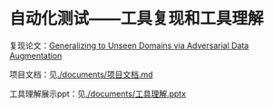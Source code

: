 # 自动化测试——工具复现和工具理解

复现论文：[Generalizing to Unseen Domains via Adversarial Data Augmentation](https://arxiv.org/abs/1805.12018 "（可选）添加一个标题")

项目文档：见[./documents/项目文档.md](./documents/项目文档.md "（可选）添加一个标题")

工具理解展示ppt：见[./documents/工具理解.pptx](./documents/工具理解.pptx "（可选）添加一个标题")

